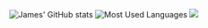 ![James' GitHub stats](https://github-readme-stats.vercel.app/api?username=tunguyen9889&show_icons=true&theme=tokyonight&count_private=true)
![Most Used Languages](https://github-readme-stats.vercel.app/api/top-langs/?username=tunguyen9889&layout=compact&theme=tokyonight&count_private=true&langs_count=10)
![](https://github-readme-stats.vercel.app/api/wakatime?username=tunguyen9889&layout=compact)
